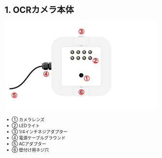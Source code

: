 # 1. OCRカメラ本体

![](img/ocrcam_desc.png)

- ① カメラレンズ
- ② LEDライト
- ③ 1/4インチネジアダプター
- ④ 電源ケーブルグラウンド
- ⑤ ACアダプター
- ⑥ 壁付け用ネジ穴
